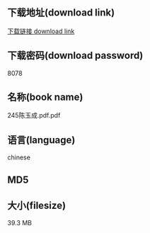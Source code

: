 ## 下载地址(download link)
[下载链接 download link](https://voluble-croquembouche-d321dc.netlify.app/?s=245%E9%99%88%E7%8E%89%E6%88%90.pdf)

## 下载密码(download password)
8078

## 名称(book name)
245陈玉成.pdf.pdf

## 语言(language)
chinese

## MD5


## 大小(filesize)
39.3 MB

